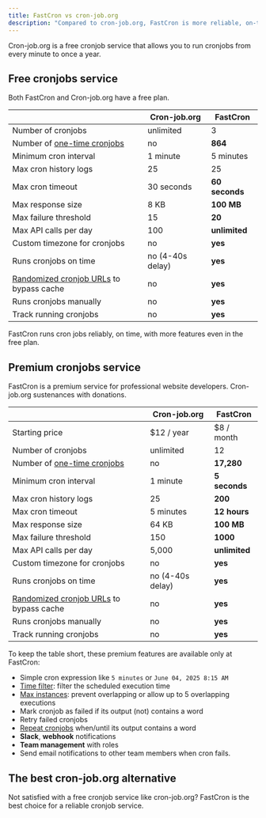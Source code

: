```yaml
---
title: FastCron vs cron-job.org
description: "Compared to cron-job.org, FastCron is more reliable, on-time, with more features for your cronjobs."
---
```


Cron-job.org is a free cronjob service that allows you to run cronjobs from every minute to once a year.

## Free cronjobs service

Both FastCron and Cron-job.org have a free plan.

|                                                                    | Cron-job.org     | **FastCron**   |
| ------------------------------------------------------------------ | ---------------- | -------------- |
| Number of cronjobs                                                 | unlimited        | 3              |
| Number of [one-time cronjobs](/guides/one-time-cronjobs)           | no               | **864**        |
| Minimum cron interval                                              | 1 minute         | 5 minutes      |
| Max cron history logs                                              | 25               | 25             |
| Max cron timeout                                                   | 30 seconds       | **60 seconds** |
| Max response size                                                  | 8 KB             | **100 MB**     |
| Max failure threshold                                              | 15               | **20**         |
| Max API calls per day                                              | 100              | **unlimited**  |
| Custom timezone for cronjobs                                       | no               | **yes**        |
| Runs cronjobs on time                                              | no (4-40s delay) | **yes**        |
| [Randomized cronjob URLs](/guides/random-keywords) to bypass cache | no               | **yes**        |
| Runs cronjobs manually                                             | no               | **yes**        |
| Track running cronjobs                                             | no               | **yes**        |

FastCron runs cron jobs reliably, on time, with more features even in the free plan.

## Premium cronjobs service

FastCron is a premium service for professional website developers.
Cron-job.org sustenances with donations.

|                                                                    | Cron-job.org     | **FastCron**  |
| ------------------------------------------------------------------ | ---------------- | ------------- |
| Starting price                                                     | $12 / year       | $8 / month    |
| Number of cronjobs                                                 | unlimited        | 12            |
| Number of [one-time cronjobs](/guides/one-time-cronjobs)           | no               | **17,280**    |
| Minimum cron interval                                              | 1 minute         | **5 seconds** |
| Max cron history logs                                              | 25               | **200**       |
| Max cron timeout                                                   | 5 minutes        | **12 hours**  |
| Max response size                                                  | 64 KB            | **100 MB**    |
| Max failure threshold                                              | 150              | **1000**      |
| Max API calls per day                                              | 5,000            | **unlimited** |
| Custom timezone for cronjobs                                       | no               | **yes**       |
| Runs cronjobs on time                                              | no (4-40s delay) | **yes**       |
| [Randomized cronjob URLs](/guides/random-keywords) to bypass cache | no               | **yes**       |
| Runs cronjobs manually                                             | no               | **yes**       |
| Track running cronjobs                                             | no               | **yes**       |

To keep the table short, these premium features are available only at FastCron:

- Simple cron expression like `5 minutes` or `June 04, 2025 8:15 AM`
- [Time filter](/blog/time-filter): filter the scheduled execution time
- [Max instances](/blog/max-instances): prevent overlapping or allow up to 5 overlapping executions
- Mark cronjob as failed if its output (not) contains a word
- Retry failed cronjobs
- [Repeat cronjobs](/blog/repeat-cronjob) when/until its output contains a word
- **Slack**, **webhook** notifications
- **Team management** with roles
- Send email notifications to other team members when cron fails.

## The best cron-job.org alternative

Not satisfied with a free cronjob service like cron-job.org? FastCron is the best choice for a reliable cronjob service.
